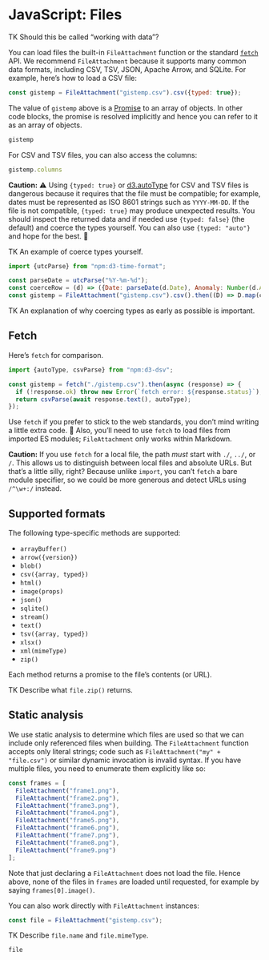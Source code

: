 # JavaScript: Files

TK Should this be called “working with data”?

You can load files the built-in `FileAttachment` function or the standard [`fetch`](https://developer.mozilla.org/en-US/docs/Web/API/Fetch_API/Using_Fetch) API. We recommend `FileAttachment` because it supports many common data formats, including CSV, TSV, JSON, Apache Arrow, and SQLite. For example, here’s how to load a CSV file:

```js echo
const gistemp = FileAttachment("gistemp.csv").csv({typed: true});
```

The value of `gistemp` above is a [Promise](./promises) to an array of objects. In other code blocks, the promise is resolved implicitly and hence you can refer to it as an array of objects.

```js echo
gistemp
```

For CSV and TSV files, you can also access the columns:

```js echo
gistemp.columns
```

**Caution:** ⚠️ Using `{typed: true}` or [d3.autoType](https://d3js.org/d3-dsv#autoType) for CSV and TSV files is dangerous because it requires that the file must be compatible; for example, dates must be represented as ISO 8601 strings such as `YYYY-MM-DD`. If the file is not compatible, `{typed: true}` may produce unexpected results. You should inspect the returned data and if needed use `{typed: false}` (the default) and coerce the types yourself. You can also use `{typed: "auto"}` and hope for the best. 🤷

TK An example of coerce types yourself.

```js run=false
import {utcParse} from "npm:d3-time-format";

const parseDate = utcParse("%Y-%m-%d");
const coerceRow = (d) => ({Date: parseDate(d.Date), Anomaly: Number(d.Anomaly)});
const gistemp = FileAttachment("gistemp.csv").csv().then((D) => D.map(coerceRow));
```

TK An explanation of why coercing types as early as possible is important.

## Fetch

Here’s `fetch` for comparison.

```js run=false
import {autoType, csvParse} from "npm:d3-dsv";

const gistemp = fetch("./gistemp.csv").then(async (response) => {
  if (!response.ok) throw new Error(`fetch error: ${response.status}`);
  return csvParse(await response.text(), autoType);
});
```

Use `fetch` if you prefer to stick to the web standards, you don’t mind writing a little extra code. 🥴 Also, you’ll need to use `fetch` to load files from imported ES modules; `FileAttachment` only works within Markdown.

**Caution:** If you use `fetch` for a local file, the path *must* start with `./`, `../`, or `/`. This allows us to distinguish between local files and absolute URLs. But that’s a little silly, right? Because unlike `import`, you can’t `fetch` a bare module specifier, so we could be more generous and detect URLs using `/^\w+:/` instead.

## Supported formats

The following type-specific methods are supported:

- `arrayBuffer()`
- `arrow({version})`
- `blob()`
- `csv({array, typed})`
- `html()`
- `image(props)`
- `json()`
- `sqlite()`
- `stream()`
- `text()`
- `tsv({array, typed})`
- `xlsx()`
- `xml(mimeType)`
- `zip()`

Each method returns a promise to the file’s contents (or URL).

TK Describe what `file.zip()` returns.

## Static analysis

We use static analysis to determine which files are used so that we can include only referenced files when building. The `FileAttachment` function accepts only literal strings; code such as `FileAttachment("my" + "file.csv")` or similar dynamic invocation is invalid syntax. If you have multiple files, you need to enumerate them explicitly like so:

```js run=false
const frames = [
  FileAttachment("frame1.png"),
  FileAttachment("frame2.png"),
  FileAttachment("frame3.png"),
  FileAttachment("frame4.png"),
  FileAttachment("frame5.png"),
  FileAttachment("frame6.png"),
  FileAttachment("frame7.png"),
  FileAttachment("frame8.png"),
  FileAttachment("frame9.png")
];
```

Note that just declaring a `FileAttachment` does not load the file. Hence above, none of the files in `frames` are loaded until requested, for example by saying `frames[0].image()`.

You can also work directly with `FileAttachment` instances:

```js echo
const file = FileAttachment("gistemp.csv");
```

TK Describe `file.name` and `file.mimeType`.

```js echo
file
```
